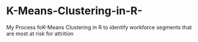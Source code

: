 # K-Means-Clustering-in-R-
My Process foK-Means Clustering in R to identify workforce segments that are most at risk for attrition
